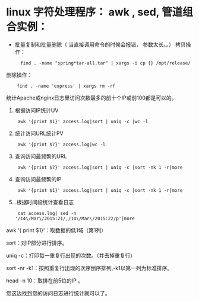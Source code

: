 # linux 字符处理程序： awk , sed, 管道组合实例：

* 批量复制和批量删除（ 当直接调用命令的时候会报错， 参数太长。。）
拷贝操作：

	
		find . -name "spring*tar-all.tar" | xargs -i cp {} /opt/release/

删除操作：

		find . -name 'express' | xargs rm -rf

 

统计Apache或nginx日志里访问次数最多的前十个IP或前100都是可以的。

1. 根据访问IP统计UV

		awk '{print $1}' access.log|sort | uniq -c |wc -l

2. 统计访问URL统计PV

		awk '{print $7}' access.log|wc -l

3. 查询访问最频繁的URL

		awk '{print $7}' access.log|sort | uniq -c |sort -nk 1 -r|more

4. 查询访问最频繁的IP

		awk '{print $1}' access.log|sort | uniq -c |sort -nk 1 -r|more

5. .根据时间段统计查看日志

		cat access.log| sed -n '/14\/Mar\/2015:21/,/14\/Mar\/2015:22/p'|more


 

awk '{ print $1}'：取数据的低1域（第1列）

sort：对IP部分进行排序。

uniq -c：打印每一重复行出现的次数。（并去掉重复行）

sort -nr -k1：按照重复行出现的次序倒序排列,-k1以第一列为标准排序。

head -n 10：取排在前5位的IP 。

您这边找到您的访问日志进行统计就可以了。
